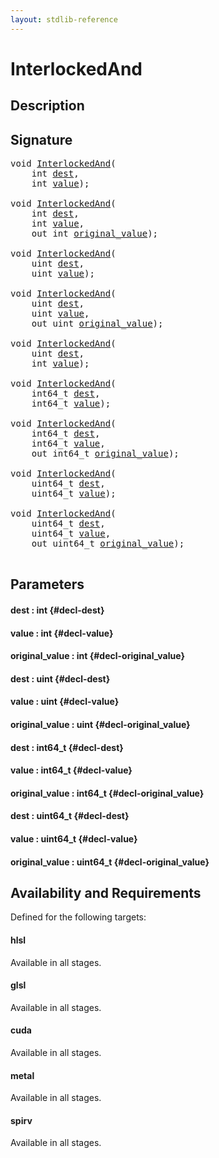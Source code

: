 ```yaml
---
layout: stdlib-reference
---
```


# InterlockedAnd

## Description





## Signature 

<pre>
void <a href="/stdlib-reference/global-decls/InterlockedAnd">InterlockedAnd</a>(
    int <a href="/stdlib-reference/global-decls/InterlockedAnd#decl-dest" class="code_param">dest</a>,
    int <a href="/stdlib-reference/global-decls/InterlockedAnd#decl-value" class="code_param">value</a>);

void <a href="/stdlib-reference/global-decls/InterlockedAnd">InterlockedAnd</a>(
    int <a href="/stdlib-reference/global-decls/InterlockedAnd#decl-dest" class="code_param">dest</a>,
    int <a href="/stdlib-reference/global-decls/InterlockedAnd#decl-value" class="code_param">value</a>,
    out int <a href="/stdlib-reference/global-decls/InterlockedAnd#decl-original_value" class="code_param">original_value</a>);

void <a href="/stdlib-reference/global-decls/InterlockedAnd">InterlockedAnd</a>(
    uint <a href="/stdlib-reference/global-decls/InterlockedAnd#decl-dest" class="code_param">dest</a>,
    uint <a href="/stdlib-reference/global-decls/InterlockedAnd#decl-value" class="code_param">value</a>);

void <a href="/stdlib-reference/global-decls/InterlockedAnd">InterlockedAnd</a>(
    uint <a href="/stdlib-reference/global-decls/InterlockedAnd#decl-dest" class="code_param">dest</a>,
    uint <a href="/stdlib-reference/global-decls/InterlockedAnd#decl-value" class="code_param">value</a>,
    out uint <a href="/stdlib-reference/global-decls/InterlockedAnd#decl-original_value" class="code_param">original_value</a>);

void <a href="/stdlib-reference/global-decls/InterlockedAnd">InterlockedAnd</a>(
    uint <a href="/stdlib-reference/global-decls/InterlockedAnd#decl-dest" class="code_param">dest</a>,
    int <a href="/stdlib-reference/global-decls/InterlockedAnd#decl-value" class="code_param">value</a>);

void <a href="/stdlib-reference/global-decls/InterlockedAnd">InterlockedAnd</a>(
    int64_t <a href="/stdlib-reference/global-decls/InterlockedAnd#decl-dest" class="code_param">dest</a>,
    int64_t <a href="/stdlib-reference/global-decls/InterlockedAnd#decl-value" class="code_param">value</a>);

void <a href="/stdlib-reference/global-decls/InterlockedAnd">InterlockedAnd</a>(
    int64_t <a href="/stdlib-reference/global-decls/InterlockedAnd#decl-dest" class="code_param">dest</a>,
    int64_t <a href="/stdlib-reference/global-decls/InterlockedAnd#decl-value" class="code_param">value</a>,
    out int64_t <a href="/stdlib-reference/global-decls/InterlockedAnd#decl-original_value" class="code_param">original_value</a>);

void <a href="/stdlib-reference/global-decls/InterlockedAnd">InterlockedAnd</a>(
    uint64_t <a href="/stdlib-reference/global-decls/InterlockedAnd#decl-dest" class="code_param">dest</a>,
    uint64_t <a href="/stdlib-reference/global-decls/InterlockedAnd#decl-value" class="code_param">value</a>);

void <a href="/stdlib-reference/global-decls/InterlockedAnd">InterlockedAnd</a>(
    uint64_t <a href="/stdlib-reference/global-decls/InterlockedAnd#decl-dest" class="code_param">dest</a>,
    uint64_t <a href="/stdlib-reference/global-decls/InterlockedAnd#decl-value" class="code_param">value</a>,
    out uint64_t <a href="/stdlib-reference/global-decls/InterlockedAnd#decl-original_value" class="code_param">original_value</a>);

</pre>

## Parameters

#### dest  : int {#decl-dest}
#### value  : int {#decl-value}
#### original\_value  : int {#decl-original_value}
#### dest  : uint {#decl-dest}
#### value  : uint {#decl-value}
#### original\_value  : uint {#decl-original_value}
#### dest  : int64\_t {#decl-dest}
#### value  : int64\_t {#decl-value}
#### original\_value  : int64\_t {#decl-original_value}
#### dest  : uint64\_t {#decl-dest}
#### value  : uint64\_t {#decl-value}
#### original\_value  : uint64\_t {#decl-original_value}

## Availability and Requirements

Defined for the following targets:

#### hlsl
Available in all stages.

#### glsl
Available in all stages.

#### cuda
Available in all stages.

#### metal
Available in all stages.

#### spirv
Available in all stages.



